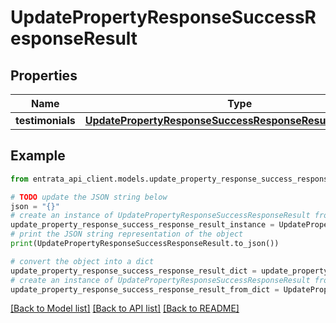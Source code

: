 # UpdatePropertyResponseSuccessResponseResult


## Properties

Name | Type | Description | Notes
------------ | ------------- | ------------- | -------------
**testimonials** | [**UpdatePropertyResponseSuccessResponseResultTestimonials**](UpdatePropertyResponseSuccessResponseResultTestimonials.md) |  | 

## Example

```python
from entrata_api_client.models.update_property_response_success_response_result import UpdatePropertyResponseSuccessResponseResult

# TODO update the JSON string below
json = "{}"
# create an instance of UpdatePropertyResponseSuccessResponseResult from a JSON string
update_property_response_success_response_result_instance = UpdatePropertyResponseSuccessResponseResult.from_json(json)
# print the JSON string representation of the object
print(UpdatePropertyResponseSuccessResponseResult.to_json())

# convert the object into a dict
update_property_response_success_response_result_dict = update_property_response_success_response_result_instance.to_dict()
# create an instance of UpdatePropertyResponseSuccessResponseResult from a dict
update_property_response_success_response_result_from_dict = UpdatePropertyResponseSuccessResponseResult.from_dict(update_property_response_success_response_result_dict)
```
[[Back to Model list]](../README.md#documentation-for-models) [[Back to API list]](../README.md#documentation-for-api-endpoints) [[Back to README]](../README.md)


